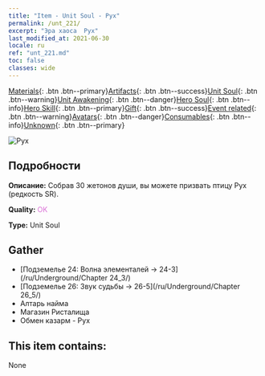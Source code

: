 ```yaml
---
title: "Item - Unit Soul - Рух"
permalink: /unt_221/
excerpt: "Эра хаоса  Рух"
last_modified_at: 2021-06-30
locale: ru
ref: "unt_221.md"
toc: false
classes: wide
---
```

 [Materials](/ItemsRU/){: .btn .btn--primary}[Artifacts](/ItemsRU/Artifacts/){: .btn .btn--success}[Unit Soul](/ItemsRU/UnitSoul/){: .btn .btn--warning}[Unit Awakening](/ItemsRU/UnitAwakening/){: .btn .btn--danger}[Hero Soul](/ItemsRU/HeroSoul/){: .btn .btn--info}[Hero Skill](/ItemsRU/HeroSkill/){: .btn .btn--primary}[Gift](/ItemsRU/Gift/){: .btn .btn--success}[Event related](/ItemsRU/Events/){: .btn .btn--warning}[Avatars](/ItemsRU/Avatars/){: .btn .btn--danger}[Consumables](/ItemsRU/Consumables/){: .btn .btn--info}[Unknown](/ItemsRU/Unknown/){: .btn .btn--primary}

 ![Рух](/images/u/ti_leiniao.jpg)

## Подробности
 **Описание:** Собрав 30 жетонов души, вы можете призвать птицу Рух (редкость SR).

 **Quality:** <span style="color: #DA70D6">OK</span>

 **Type:** Unit Soul

## Gather

*    [Подземелье 24: Волна элементалей -> 24-3](/ru/Underground/Chapter 24_3/) 
*    [Подземелье 26: Звук судьбы -> 26-5](/ru/Underground/Chapter 26_5/) 
*    Алтарь найма 
*    Магазин Ристалища 
*    Обмен казарм - Рух 

## This item contains:

  None

